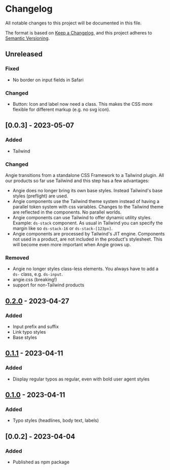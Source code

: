 # Changelog

All notable changes to this project will be documented in this file.

The format is based on [Keep a Changelog](https://keepachangelog.com/en/1.0.0/),
and this project adheres to [Semantic Versioning](https://semver.org/spec/v2.0.0.html).

## Unreleased

### Fixed

- No border on input fields in Safari

### Changed

- Button: Icon and label now need a class. This makes the CSS more flexible for different markup (e.g. no svg icon).

## [0.0.3] - 2023-05-07

### Added

- Tailwind

### Changed

Angie transitions from a standalone CSS Framework to a Tailwind plugin. All our products so far use Tailwind and this step has a few advantages:

- Angie does no longer bring its own base styles. Instead Tailwind's base styles (preflight) are used.
- Angie components use the Tailwind theme system instead of having a parallel token system with css variables. Changes to the Tailwind theme are reflected in the components. No parallel worlds.
- Angie components can use Tailwind to offer dynamic utility styles. Example: `ds-stack` component. As usual in Tailwind you can specify the margin like so `ds-stack-16` or `ds-stack-[123px]`.
- Angie components are processed by Tailwind's JIT engine. Components not used in a product, are not included in the product's stylesheet. This will become even more important when Angie grows up.

### Removed

- Angie no longer styles class-less elements. You always have to add a `ds-` class, e.g. `ds-input`.
- angie.css (breaking!)
- support for non-Tailwind products

## [0.2.0] - 2023-04-27

### Added

- Input prefix and suffix
- Link typo styles
- Base styles

## [0.1.1] - 2023-04-11

### Added

- Display regular typos as regular, even with bold user agent styles

## [0.1.0] - 2023-04-11

### Added

- Typo styles (headlines, body text, labels)

## [0.0.2] - 2023-04-04

### Added

- Published as npm package

[Unreleased]: https://github.com/digitalservicebund/angie/compare/v0.3.0...HEAD
[0.3.0]: https://github.com/digitalservicebund/angie/compare/v0.2.0...v0.3.0
[0.2.0]: https://github.com/digitalservicebund/angie/compare/v0.1.1...v0.2.0
[0.1.1]: https://github.com/digitalservicebund/angie/compare/v0.1.0...v0.1.1
[0.1.0]: https://github.com/digitalservicebund/angie/compare/v0.0.2...v0.1.0
